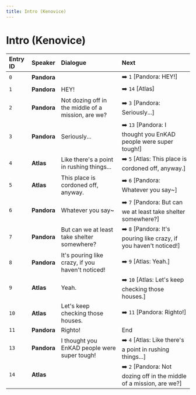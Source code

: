 ```yaml
---
title: Intro (Kenovice)
---
```


# Intro (Kenovice)


| Entry ID | Speaker | Dialogue | Next |
| :------- | :------ | :------- | :------------ |
| `0` | **Pandora** |  | ➡️ `1` \[Pandora: HEY\!\] |
| `1` | **Pandora** | HEY\! | ➡️ `14` \[Atlas\] |
| `2` | **Pandora** | Not dozing off in the middle of a mission, are we? | ➡️ `3` \[Pandora: Seriously\.\.\.\] |
| `3` | **Pandora** | Seriously\.\.\. | ➡️ `13` \[Pandora: I thought you EnKAD people were super tough\!\] |
| `4` | **Atlas** | Like there's a point in rushing things\.\.\. | ➡️ `5` \[Atlas: This place is cordoned off, anyway\.\] |
| `5` | **Atlas** | This place is cordoned off, anyway\. | ➡️ `6` \[Pandora: Whatever you say~\] |
| `6` | **Pandora** | Whatever you say~ | ➡️ `7` \[Pandora: But can we at least take shelter somewhere?\] |
| `7` | **Pandora** | But can we at least take shelter somewhere? | ➡️ `8` \[Pandora: It's pouring like crazy, if you haven't noticed\!\] |
| `8` | **Pandora** | It's pouring like crazy, if you haven't noticed\! | ➡️ `9` \[Atlas: Yeah\.\] |
| `9` | **Atlas** | Yeah\. | ➡️ `10` \[Atlas: Let's keep checking those houses\.\] |
| `10` | **Atlas** | Let's keep checking those houses\. | ➡️ `11` \[Pandora: Righto\!\] |
| `11` | **Pandora** | Righto\! | End |
| `13` | **Pandora** | I thought you EnKAD people were super tough\! | ➡️ `4` \[Atlas: Like there's a point in rushing things\.\.\.\] |
| `14` | **Atlas** |  | ➡️ `2` \[Pandora: Not dozing off in the middle of a mission, are we?\] |
